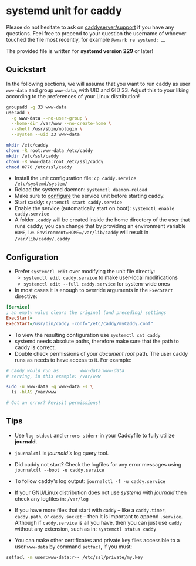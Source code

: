 # systemd unit for caddy

Please do not hesitate to ask on
[caddyserver/support](https://gitter.im/caddyserver/support)
if you have any questions.
Feel free to prepend to your question the username of whoever touched the file most recently,
for example `@wmark re systemd: …`.

The provided file is written for **systemd version 229** or later!

## Quickstart

In the following sections, we will assume that you want to run caddy
as user `www-data` and group `www-data`, with UID and GID 33.
Adjust this to your liking according to the preferences of your Linux distribution!

```bash
groupadd -g 33 www-data
useradd \
  -g www-data --no-user-group \
  --home-dir /var/www --no-create-home \
  --shell /usr/sbin/nologin \
  --system --uid 33 www-data

mkdir /etc/caddy
chown -R root:www-data /etc/caddy
mkdir /etc/ssl/caddy
chown -R www-data:root /etc/ssl/caddy
chmod 0770 /etc/ssl/caddy
```

- Install the unit configuration file: `cp caddy.service /etc/systemd/system/`
- Reload the systemd daemon: `systemctl daemon-reload`
- Make sure to [configure](#configuration) the service unit before starting caddy.
- Start caddy: `systemctl start caddy.service`
- Enable the service (automatically start on boot): `systemctl enable caddy.service`
- A folder `.caddy` will be created inside the home directory of the user that runs caddy;
  you can change that by providing an environment variable `HOME`,
  i.e. `Environment=HOME=/var/lib/caddy` will result in `/var/lib/caddy/.caddy`

## Configuration

- Prefer `systemctl edit` over modifying the unit file directly:
    - `systemctl edit caddy.service` to make user-local modifications
    - `systemctl edit --full caddy.service` for system-wide ones
- In most cases it is enough to override arguments in the `ExecStart` directive:

```ini
[Service]
; an empty value clears the original (and preceding) settings
ExecStart=
ExecStart=/usr/bin/caddy -conf="/etc/caddy/myCaddy.conf"
```

- To view the resulting configuration use `systemctl cat caddy`
- systemd needs absolute paths, therefore make sure that the path to caddy is correct.
- Double check permissions of your *document root* path.
  The user caddy runs as needs to have access to it. For example:

```bash
# caddy would run as        www-data:www-data
# serving, in this example: /var/www

sudo -u www-data -g www-data -s \
  ls -hlAS /var/www

# Got an error? Revisit permissions!
```

## Tips

- Use `log stdout` and `errors stderr` in your Caddyfile to fully utilize **journald**.
- `journalctl` is *journald's* log query tool.
- Did caddy not start? Check the logfiles for any error messages using `journalctl --boot -u caddy.service`
- To follow caddy's log output: `journalctl -f -u caddy.service`
- If your GNU/Linux distribution does not use *systemd* with *journald* then check any logfiles in: `/var/log`

- If you have more files that start with `caddy` – like a `caddy.timer`, `caddy.path`, or `caddy.socket` – then it is important to append `.service`.
  Although if `caddy.service` is all you have, then you can just use `caddy` without any extension, such as in: `systemctl status caddy`

- You can make other certificates and private key files accessible to a user `www-data` by command `setfacl`, if you must:

```bash
setfacl -m user:www-data:r-- /etc/ssl/private/my.key
```
